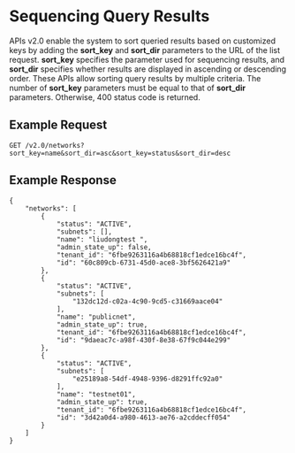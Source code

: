 # Sequencing Query Results<a name="EN-US_TOPIC_0109430489"></a>

APIs v2.0 enable the system to sort queried results based on customized keys by adding the  **sort\_key**  and  **sort\_dir**  parameters to the URL of the list request.  **sort\_key**  specifies the parameter used for sequencing results, and  **sort\_dir**  specifies whether results are displayed in ascending or descending order. These APIs allow sorting query results by multiple criteria. The number of  **sort\_key**  parameters must be equal to that of  **sort\_dir**  parameters. Otherwise, 400 status code is returned.

## Example Request<a name="en-us_topic_0049143235_section10739296"></a>

```
GET /v2.0/networks?sort_key=name&sort_dir=asc&sort_key=status&sort_dir=desc
```

## Example Response<a name="en-us_topic_0049143235_section29544808"></a>

```
{
    "networks": [
        {
            "status": "ACTIVE",
            "subnets": [],
            "name": "liudongtest ",
            "admin_state_up": false,
            "tenant_id": "6fbe9263116a4b68818cf1edce16bc4f",
            "id": "60c809cb-6731-45d0-ace8-3bf5626421a9"
        },
        {
            "status": "ACTIVE",
            "subnets": [
                "132dc12d-c02a-4c90-9cd5-c31669aace04"
            ],
            "name": "publicnet",
            "admin_state_up": true,
            "tenant_id": "6fbe9263116a4b68818cf1edce16bc4f",
            "id": "9daeac7c-a98f-430f-8e38-67f9c044e299"
        },
        {
            "status": "ACTIVE",
            "subnets": [
                "e25189a8-54df-4948-9396-d8291ffc92a0"
            ],
            "name": "testnet01",
            "admin_state_up": true,
            "tenant_id": "6fbe9263116a4b68818cf1edce16bc4f",
            "id": "3d42a0d4-a980-4613-ae76-a2cddecff054"
        }
    ]
}
```

